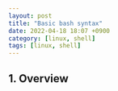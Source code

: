 ```yaml
---
layout: post
title: "Basic bash syntax"
date: 2022-04-18 18:07 +0900
category: [linux, shell]
tags: [linux, shell]
---
```


## 1. Overview

